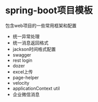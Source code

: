 # spring-boot项目模板

包含web项目的一些常用框架和配置

- 统一异常处理
- 统一消息返回格式
- jackson时间格式配置
- swagger
- rest login
- dozer
- excel上传
- page-helper
- velocity
- applicationContext util
- 企业微信消息


